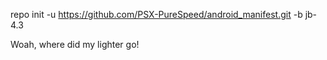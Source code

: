 repo init -u https://github.com/PSX-PureSpeed/android_manifest.git -b jb-4.3

Woah, where did my lighter go!

